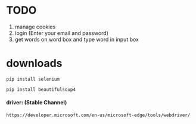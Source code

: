# TODO
1. manage cookies
2. login (Enter your email and password)
3. get words on word box and type word in input box

# downloads
```
pip install selenium
```
```
pip install beautifulsoup4
```
#### driver: (Stable Channel)
```` 
https://developer.microsoft.com/en-us/microsoft-edge/tools/webdriver/
````

